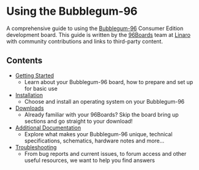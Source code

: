 # Using the Bubblegum-96

A comprehensive guide to using the [Bubblegum-96](https://www.96boards.org/products/ce/bubblegum96/) Consumer Edition development board. This guide is written by the [96Boards](https://www.96boards.org) team at [Linaro](http://www.linaro.org) with community contributions and links to third-party content.

## Contents

- [Getting Started](Quickstart/README.md)
   - Learn about your Bubblegum-96 board, how to prepare and set up for basic use
- [Installation](Installation/README.md)
   - Choose and install an operating system on your Bubblegum-96
- [Downloads](Downloads/README.md)
   - Already familiar with your 96Boards? Skip the board bring up sections and go straight to your download!
- [Additional Documentation](AdditionalDocs/README.md)
   - Explore what makes your Bubblegum-96 unique, technical specifications, schematics, hardware notes and more...
- [Troubleshooting](Troubleshooting/README.md)
   - From bug reports and current issues, to forum access and other useful resources, we want to help you find answers
